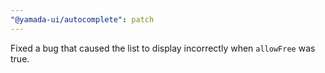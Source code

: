 ```yaml
---
"@yamada-ui/autocomplete": patch
---
```


Fixed a bug that caused the list to display incorrectly when `allowFree` was true.
